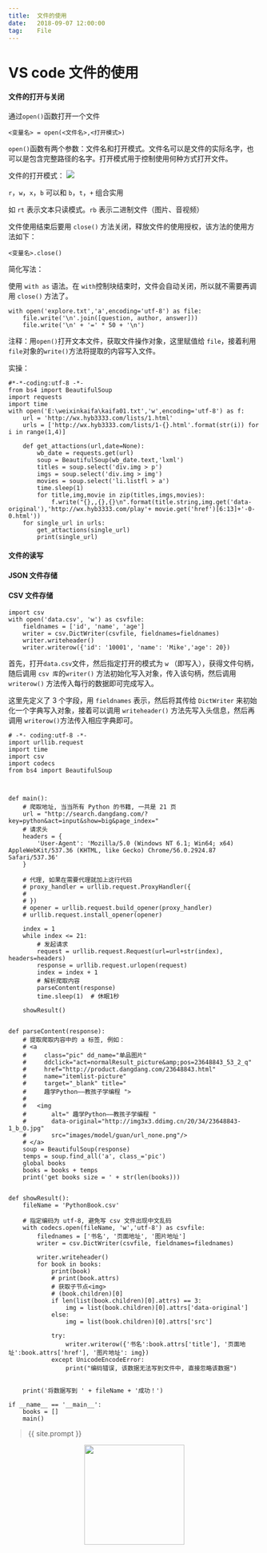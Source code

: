 ```yaml
---          
title:  文件的使用
date:   2018-09-07 12:00:00
tag:    File
---
```

# VS code 文件的使用

#### 文件的打开与关闭

通过`open()`函数打开一个文件

```
<变量名> = open(<文件名>,<打开模式>)
```

`open()`函数有两个参数：文件名和打开模式。文件名可以是文件的实际名字，也可以是包含完整路径的名字。打开模式用于控制使用何种方式打开文件。

文件的打开模式： ![](https://github.com/jiwu99/jiwu99.github.io/blob/master/images/IMG_20180907_175122.jpg)

`r`，`w`，`x`，`b` 可以和 `b`，`t`，`+` 组合实用

如 `rt` 表示文本只读模式。`rb` 表示二进制文件（图片、音视频）



文件使用结束后要用 `close()` 方法关闭，释放文件的使用授权，该方法的使用方法如下：

```
<变量名>.close()
```

简化写法：

使用 `with as` 语法。在 `with`控制块结束时，文件会自动关闭，所以就不需要再调用 `close()` 方法了。

```
with open('explore.txt','a',encoding='utf-8') as file:
	file.write('\n'.join([question, author, answer]))
	file.write('\n' + '=' * 50 + '\n')
```

注释：用`open()`打开文本文件，获取文件操作对象，这里赋值给 `file`，接着利用`file`对象的`write()`方法将提取的内容写入文件。

实操：

```
#*-*-coding:utf-8 -*-
from bs4 import BeautifulSoup
import requests
import time
with open('E:\weixinkaifa\kaifa01.txt','w',encoding='utf-8') as f:
	url = 'http://wx.hyb3333.com/lists/1.html'
	urls = ['http://wx.hyb3333.com/lists/1-{}.html'.format(str(i)) for i in range(1,4)]
	
	def get_attactions(url,date=None):
		wb_date = requests.get(url)
		soup = BeautifulSoup(wb_date.text,'lxml')
		titles = soup.select('div.img > p')
		imgs = soup.select('div.img > img')
		movies = soup.select('li.listfl > a')
		time.sleep(1)
		for title,img,movie in zip(titles,imgs,movies):
			f.write("{},,{},{}\n".format(title.string,img.get('data-original'),'http://wx.hyb3333.com/play'+ movie.get('href')[6:13]+'-0-0.html'))
	for single_url in urls:
		get_attactions(single_url)
		print(single_url)

```

#### 文件的读写

#### JSON 文件存储







#### CSV 文件存储

```
import csv
with open('data.csv', 'w') as csvfile:
	fieldnames = ['id', 'name', 'age']
	writer = csv.DictWriter(csvfile, fieldnames=fieldnames)
	writer.writeheader()
	writer.writerow({'id': '10001', 'name': 'Mike','age': 20})
```

首先，打开`data.csv`文件，然后指定打开的模式为 `w` （即写入），获得文件句柄，随后调用 `csv 库`的`writer()` 方法初始化写入对象，传入该句柄，然后调用 `writerow()` 方法传入每行的数据即可完成写入。

这里先定义了 3 个字段，用 `fieldnames` 表示，然后将其传给 `DictWriter` 来初始化一个字典写入对象，接着可以调用 `writeheader()` 方法先写入头信息，然后再调用 `writerow()`方法传入相应字典即可。

```
# -*- coding:utf-8 -*-
import urllib.request
import time
import csv
import codecs
from bs4 import BeautifulSoup



def main():
    # 爬取地址, 当当所有 Python 的书籍, 一共是 21 页
    url = "http://search.dangdang.com/?key=python&act=input&show=big&page_index="
    # 请求头
    headers = {
        'User-Agent': 'Mozilla/5.0 (Windows NT 6.1; Win64; x64) AppleWebKit/537.36 (KHTML, like Gecko) Chrome/56.0.2924.87 Safari/537.36'
    }

    # 代理, 如果在需要代理就加上这行代码
    # proxy_handler = urllib.request.ProxyHandler({
    #
    # })
    # opener = urllib.request.build_opener(proxy_handler)
    # urllib.request.install_opener(opener)

    index = 1
    while index <= 21:
        # 发起请求
        request = urllib.request.Request(url=url+str(index), headers=headers)
        response = urllib.request.urlopen(request)
        index = index + 1
        # 解析爬取内容
        parseContent(response)
        time.sleep(1)  # 休眠1秒

    showResult()


def parseContent(response):
    # 提取爬取内容中的 a 标签, 例如：
    # <a
    #     class="pic" dd_name="单品图片"
    #     ddclick="act=normalResult_picture&amp;pos=23648843_53_2_q"
    #     href="http://product.dangdang.com/23648843.html"
    #     name="itemlist-picture"
    #     target="_blank" title="
    #     趣学Python――教孩子学编程 ">
    #
    #   <img
    #       alt=" 趣学Python――教孩子学编程 "
    #       data-original="http://img3x3.ddimg.cn/20/34/23648843-1_b_0.jpg"
    #       src="images/model/guan/url_none.png"/>
    # </a>
    soup = BeautifulSoup(response)
    temps = soup.find_all('a', class_='pic')
    global books
    books = books + temps
    print('get books size = ' + str(len(books)))


def showResult():
    fileName = 'PythonBook.csv'

    # 指定编码为 utf-8, 避免写 csv 文件出现中文乱码
    with codecs.open(fileName, 'w','utf-8') as csvfile:
        filednames = ['书名', '页面地址', '图片地址']
        writer = csv.DictWriter(csvfile, fieldnames=filednames)

        writer.writeheader()
        for book in books:
            print(book)
            # print(book.attrs)
            # 获取子节点<img>
            # (book.children)[0]
            if len(list(book.children)[0].attrs) == 3:
                img = list(book.children)[0].attrs['data-original']
            else:
                img = list(book.children)[0].attrs['src']

            try:
                writer.writerow({'书名':book.attrs['title'], '页面地址':book.attrs['href'], '图片地址': img})
            except UnicodeEncodeError:
                print("编码错误, 该数据无法写到文件中, 直接忽略该数据")


    print('将数据写到 ' + fileName + '成功！')

if __name__ == '__main__':
    books = []
    main()
```

> {{ site.prompt }}

<div  align="center">
<img src="https://rengui520.github.io/images/wechart.jpg" width = "200" height = "200"/>